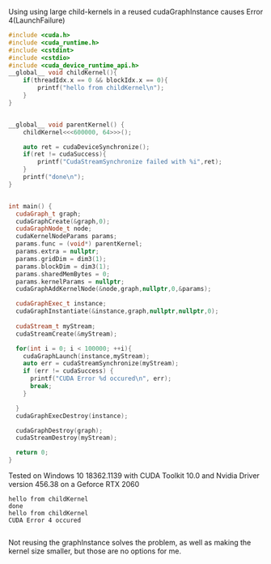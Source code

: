 Using using large child-kernels in a reused cudaGraphInstance causes Error 4(LaunchFailure) 
```cpp
#include <cuda.h>
#include <cuda_runtime.h>
#include <cstdint>
#include <cstdio>
#include <cuda_device_runtime_api.h>
__global__ void childKernel(){
    if(threadIdx.x == 0 && blockIdx.x == 0){
        printf("hello from childKernel\n");
    }
}


__global__ void parentKernel() { 
    childKernel<<<600000, 64>>>();

    auto ret = cudaDeviceSynchronize();
    if(ret != cudaSuccess){
        printf("CudaStreamSynchronize failed with %i",ret);
    }
    printf("done\n");
}


int main() {
  cudaGraph_t graph;
  cudaGraphCreate(&graph,0);
  cudaGraphNode_t node;
  cudaKernelNodeParams params;
  params.func = (void*) parentKernel;
  params.extra = nullptr;
  params.gridDim = dim3(1);
  params.blockDim = dim3(1);
  params.sharedMemBytes = 0;
  params.kernelParams = nullptr;
  cudaGraphAddKernelNode(&node,graph,nullptr,0,&params);

  cudaGraphExec_t instance;
  cudaGraphInstantiate(&instance,graph,nullptr,nullptr,0);
  
  cudaStream_t myStream;
  cudaStreamCreate(&myStream);

  for(int i = 0; i < 100000; ++i){
    cudaGraphLaunch(instance,myStream);
    auto err = cudaStreamSynchronize(myStream);
    if (err != cudaSuccess) {
      printf("CUDA Error %d occured\n", err);
      break;
    }

  }
  cudaGraphExecDestroy(instance);

  cudaGraphDestroy(graph);
  cudaStreamDestroy(myStream);

  return 0;
}

```
Tested on Windows 10 18362.1139 with CUDA Toolkit 10.0 and Nvidia Driver version 456.38 on a Geforce RTX 2060

```
hello from childKernel
done
hello from childKernel
CUDA Error 4 occured


```

Not reusing the graphInstance solves the problem, as well as making the kernel size smaller, but those are no options for me.
 
